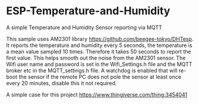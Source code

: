 # ESP-Temperature-and-Humidity
A simple Temperature and Humidity Sensor reporting via MQTT

This sample uses AM2301 library https://github.com/beegee-tokyo/DHTesp. It reports the temperature and humidity every 5 seconds, the temperature is a mean value sampled 10 times. Therefore it takes 50 seconds to report the first value. This helps smooth out the noise from the AM2301 sensor.
The Wifi user name and password is set in the Wifi_Settings.h file and the MQTT broker etc in the MQTT_settings.h file. A watchdog is enabled that will re-boot the sensor if the remote PC does not pole the sensor at least once every 20 minutes, disable this it not required.

A simple case for this project https://www.thingiverse.com/thing:3454041


